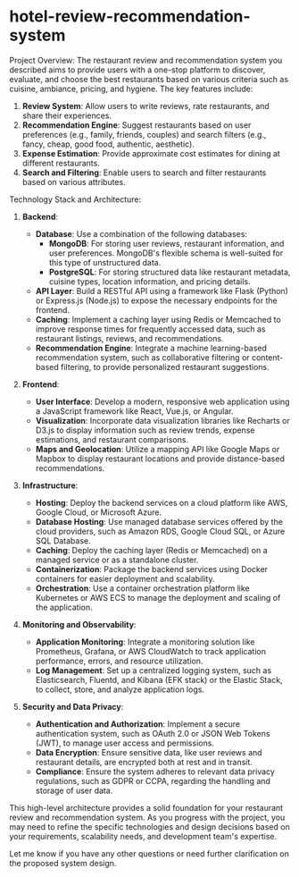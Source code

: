 # hotel-review-recommendation-system
Project Overview:
The restaurant review and recommendation system you described aims to provide users with a one-stop platform to discover, evaluate, and choose the best restaurants based on various criteria such as cuisine, ambiance, pricing, and hygiene. The key features include:

1. **Review System**: Allow users to write reviews, rate restaurants, and share their experiences.
2. **Recommendation Engine**: Suggest restaurants based on user preferences (e.g., family, friends, couples) and search filters (e.g., fancy, cheap, good food, authentic, aesthetic).
3. **Expense Estimation**: Provide approximate cost estimates for dining at different restaurants.
4. **Search and Filtering**: Enable users to search and filter restaurants based on various attributes.

Technology Stack and Architecture:

1. **Backend**:
   - **Database**: Use a combination of the following databases:
     - **MongoDB**: For storing user reviews, restaurant information, and user preferences. MongoDB's flexible schema is well-suited for this type of unstructured data.
     - **PostgreSQL**: For storing structured data like restaurant metadata, cuisine types, location information, and pricing details.
   - **API Layer**: Build a RESTful API using a framework like Flask (Python) or Express.js (Node.js) to expose the necessary endpoints for the frontend.
   - **Caching**: Implement a caching layer using Redis or Memcached to improve response times for frequently accessed data, such as restaurant listings, reviews, and recommendations.
   - **Recommendation Engine**: Integrate a machine learning-based recommendation system, such as collaborative filtering or content-based filtering, to provide personalized restaurant suggestions.

2. **Frontend**:
   - **User Interface**: Develop a modern, responsive web application using a JavaScript framework like React, Vue.js, or Angular.
   - **Visualization**: Incorporate data visualization libraries like Recharts or D3.js to display information such as review trends, expense estimations, and restaurant comparisons.
   - **Maps and Geolocation**: Utilize a mapping API like Google Maps or Mapbox to display restaurant locations and provide distance-based recommendations.

3. **Infrastructure**:
   - **Hosting**: Deploy the backend services on a cloud platform like AWS, Google Cloud, or Microsoft Azure.
   - **Database Hosting**: Use managed database services offered by the cloud providers, such as Amazon RDS, Google Cloud SQL, or Azure SQL Database.
   - **Caching**: Deploy the caching layer (Redis or Memcached) on a managed service or as a standalone cluster.
   - **Containerization**: Package the backend services using Docker containers for easier deployment and scalability.
   - **Orchestration**: Use a container orchestration platform like Kubernetes or AWS ECS to manage the deployment and scaling of the application.

4. **Monitoring and Observability**:
   - **Application Monitoring**: Integrate a monitoring solution like Prometheus, Grafana, or AWS CloudWatch to track application performance, errors, and resource utilization.
   - **Log Management**: Set up a centralized logging system, such as Elasticsearch, Fluentd, and Kibana (EFK stack) or the Elastic Stack, to collect, store, and analyze application logs.

5. **Security and Data Privacy**:
   - **Authentication and Authorization**: Implement a secure authentication system, such as OAuth 2.0 or JSON Web Tokens (JWT), to manage user access and permissions.
   - **Data Encryption**: Ensure sensitive data, like user reviews and restaurant details, are encrypted both at rest and in transit.
   - **Compliance**: Ensure the system adheres to relevant data privacy regulations, such as GDPR or CCPA, regarding the handling and storage of user data.

This high-level architecture provides a solid foundation for your restaurant review and recommendation system. As you progress with the project, you may need to refine the specific technologies and design decisions based on your requirements, scalability needs, and development team's expertise.

Let me know if you have any other questions or need further clarification on the proposed system design.
